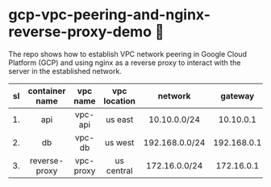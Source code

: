 # gcp-vpc-peering-and-nginx-reverse-proxy-demo 🚀

The repo shows how to establish VPC network peering in Google Cloud Platform (GCP) and using nginx as a reverse proxy to interact with the server in the established network.

| sl | container name  |  vpc name | vpc location |     network    |   gateway   | exposed port |
|:--:|:---------------:|:---------:|:------------:|:--------------:|:-----------:|:------------:|
| 1. |       api       |  vpc-api  |    us east   |  10.10.0.0/24  |  10.10.0.1  |     3000     |
| 2. |        db       |   vpc-db  |    us west   | 192.168.0.0/24 | 192.168.0.1 |     3306     |
| 3. |  reverse-proxy  | vpc-proxy |  us central  |  172.16.0.0/24 |  172.16.0.1 |      80      |